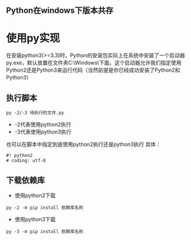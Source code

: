 ﻿Python在windows下版本共存
-----------------------------
# 使用py实现
在安装python3(>=3.3)时，Python的安装包实际上在系统中安装了一个启动器py.exe，默认放置在文件夹C:\Windows\下面。这个启动器允许我们指定使用Python2还是Python3来运行代码（当然前提是你已经成功安装了Python2和Python3）

## 执行脚本
```
py -2/-3 待执行的文件.py
```
* -2代表使用python2执行
* -3代表使用python3执行

也可以在脚本中指定到底使用python2执行还是python3执行
具体：
```
#! python2
# coding: utf-8
```

## 下载依赖库
* 使用python2下载

```
py -2 -m pip install 依赖库名称
```
* 使用python3下载

```
py -3 -m pip install 依赖库名称
```